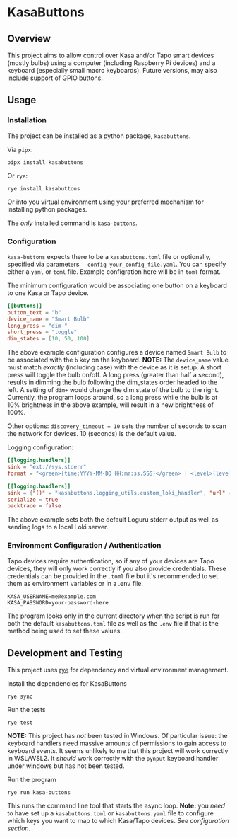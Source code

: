 # KasaButtons

## Overview

This project aims to allow control over Kasa and/or Tapo smart devices (mostly bulbs) using a computer (including Raspberry Pi devices) and a keyboard (especially small macro keyboards).
Future versions, may also include support of GPIO buttons.

## Usage

### Installation

The project can be installed as a python package, `kasabuttons`.

Via `pipx`:

```shell
pipx install kasabuttons
```

Or `rye`:

```shell
rye install kasabuttons
```

Or into you virtual environment using your preferred mechanism for installing python packages.

The *only* installed command is `kasa-buttons`.

### Configuration

`kasa-buttons` expects there to be a `kasabuttons.toml` file or optionally, specified via parameters `--config your_config_file.yaml`. You can specify either a `yaml` or `toml` file. Example configration here will be in `toml` format.

The minimum configuration would be associating one button on a keyboard to one Kasa or Tapo device.

```toml
[[buttons]]
button_text = "b"
device_name = "Smart Bulb"
long_press = "dim-"
short_press = "toggle"
dim_states = [10, 50, 100]
```

The above example configuration configures a device named `Smart Bulb` to be associated with the `b` key on the keyboard. **NOTE:** The `device_name` value must match *exactly* (including case) with the device as it is setup. A short press will toggle the bulb on/off. A long press (greater than half a second), results in dimming the bulb following the dim_states order headed to the left. A setting of `dim+` would change the dim state of the bulb to the right. Currently, the program loops around, so a long press while the bulb is at 10% brightness in the above example, will result in a new brightness of 100%.

Other options:
`discovery_timeout = 10` sets the number of seconds to scan the network for devices. 10 (seconds) is the default value.

Logging configuration:
```toml
[[logging.handlers]]
sink = "ext://sys.stderr"
format = "<green>{time:YYYY-MM-DD HH:mm:ss.SSS}</green> | <level>{level: <8}</level> | <cyan>{name}</cyan>:<cyan>{function}</cyan>:<cyan>{line}</cyan> - <level>{message}</level>"

[[logging.handlers]]
sink = {"()" = "kasabuttons.logging_utils.custom_loki_handler", "url" = "http://my-local-loki-server.local:3100/loki/api/v1/push"}
serialize = true
backtrace = false
```

The above example sets both the default Loguru stderr output as well as sending logs to a local Loki server.

### Environment Configuration / Authentication

Tapo devices require authentication, so if any of your devices are Tapo devices, they will only work correctly if you also provide credentials. These credentials can be provided in the `.toml` file but it's recommended to set them as environment variables or in a .env file.

```shell
KASA_USERNAME=me@example.com
KASA_PASSWORD=your-password-here
```

The program looks only in the current directory when the script is run for both the default `kasabuttons.toml` file as well as the `.env` file if that is the method being used to set these values.

## Development and Testing

This project uses [rye](https://rye.astral.sh/) for dependency and virtual environment management.

Install the dependencies for KasaButtons

```shell
rye sync
```

Run the tests

```shell
rye test
```

**NOTE:** This project has *not* been tested in Windows. Of particular issue: the keyboard handlers need massive amounts of permissions to gain access to keyboard events. It seems unlikely to me that this project will work correctly in WSL/WSL2. It *should* work correctly with the `pynput` keyboard handler under windows but has not been tested.

Run the program

```shell
rye run kasa-buttons
```

This runs the command line tool that starts the async loop. **Note:** you *need* to have set up a `kasabuttons.toml` or `kasabuttons.yaml` file to configure which keys you want to map to which Kasa/Tapo devices. *See configuration section*.
